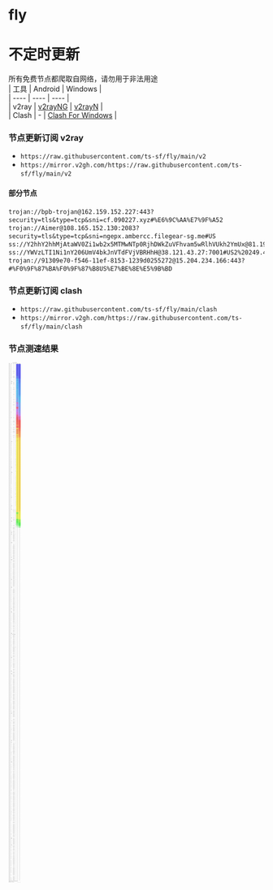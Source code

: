 # fly
# 不定时更新
所有免费节点都爬取自网络，请勿用于非法用途  
|  工具  | Android  | Windows  |  
|  ----  | ----   | ----  |  
| v2ray  | [v2rayNG](https://github.com/2dust/v2rayNG/releases) | [v2rayN](https://github.com/2dust/v2rayN/releases) |  
| Clash  | - | [Clash For Windows](https://github.com/2dust/clashN/releases) | 
  
### 节点更新订阅  v2ray
- `https://raw.githubusercontent.com/ts-sf/fly/main/v2`  
- `https://mirror.v2gh.com/https://raw.githubusercontent.com/ts-sf/fly/main/v2`  

#### 部分节点  
``` 
trojan://bpb-trojan@162.159.152.227:443?security=tls&type=tcp&sni=cf.090227.xyz#%E6%9C%AA%E7%9F%A52
trojan://Aimer@108.165.152.130:2083?security=tls&type=tcp&sni=ngepx.ambercc.filegear-sg.me#US
ss://Y2hhY2hhMjAtaWV0Zi1wb2x5MTMwNTp0RjhDWkZuVFhvam5wRlhVUkh2YmUx@81.19.141.45:443#%E6%9C%AA%E7%9F%A53
ss://YWVzLTI1Ni1nY206UmV4bkJnVTdFVjVBRHhH@38.121.43.27:7001#US2%20249.4KB%2Fs
trojan://91309e70-f546-11ef-8153-1239d0255272@15.204.234.166:443?#%F0%9F%87%BA%F0%9F%87%B8US%E7%BE%8E%E5%9B%BD
```
### 节点更新订阅  clash
- `https://raw.githubusercontent.com/ts-sf/fly/main/clash`  
- `https://mirror.v2gh.com/https://raw.githubusercontent.com/ts-sf/fly/main/clash`  

### 节点测速结果
![image](traffic.png)
